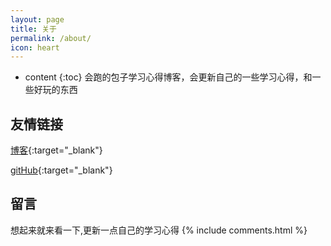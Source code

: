 ```yaml
---
layout: page
title: 关于
permalink: /about/
icon: heart
---
```


* content
{:toc}
会跑的包子学习心得博客，会更新自己的一些学习心得，和一些好玩的东西



## 友情链接

[博客](http://blog.xiawan.space/){:target="_blank"} 

[gitHub](https://github.com/RuningBun){:target="_blank"}

## 留言
想起来就来看一下,更新一点自己的学习心得
{% include comments.html %}

